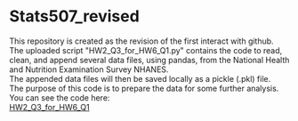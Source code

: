 # Stats507_revised
This repository is created as the revision of the first interact with github. <br>
The uploaded script "HW2_Q3_for_HW6_Q1.py" contains the code to read, clean, and append several data files, using pandas, from the National Health and Nutrition Examination Survey NHANES. <br>
The appended data files will then be saved locally as a pickle (.pkl) file. <br>
The purpose of this code is to prepare the data for some further analysis. <br>
You can see the code here:<br> [HW2_Q3_for_HW6_Q1](HW2_Q3_for_HW6_Q1.py)
